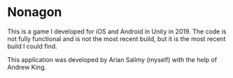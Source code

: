 # Nonagon

This is a game I developed for iOS and Android in Unity in 2019. The code is not fully functional and is not the most recent build, but it is the most recent build I could find.

This application was developed by Arian Salimy (myself) with the help of Andrew King.
